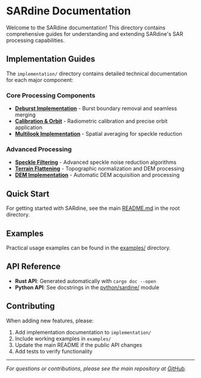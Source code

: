 # SARdine Documentation

Welcome to the SARdine documentation! This directory contains comprehensive guides for understanding and extending SARdine's SAR processing capabilities.

## Implementation Guides

The `implementation/` directory contains detailed technical documentation for each major component:

### Core Processing Components
- **[Deburst Implementation](implementation/DEBURST_IMPLEMENTATION.md)** - Burst boundary removal and seamless merging
- **[Calibration & Orbit](implementation/ORBIT_IMPLEMENTATION.md)** - Radiometric calibration and precise orbit application
- **[Multilook Implementation](implementation/MULTILOOK_IMPLEMENTATION.md)** - Spatial averaging for speckle reduction

### Advanced Processing
- **[Speckle Filtering](implementation/SPECKLE_FILTERING_IMPLEMENTATION.md)** - Advanced speckle noise reduction algorithms
- **[Terrain Flattening](implementation/TERRAIN_FLATTENING_COMPLETE.md)** - Topographic normalization and DEM processing
- **[DEM Implementation](implementation/DEM_IMPLEMENTATION_SUMMARY.md)** - Automatic DEM acquisition and processing

## Quick Start

For getting started with SARdine, see the main [README.md](../README.md) in the root directory.

## Examples

Practical usage examples can be found in the [examples/](../examples/) directory.

## API Reference

- **Rust API**: Generated automatically with `cargo doc --open`
- **Python API**: See docstrings in the [python/sardine/](../python/sardine/) module

## Contributing

When adding new features, please:
1. Add implementation documentation to `implementation/`
2. Include working examples in `examples/`
3. Update the main README if the public API changes
4. Add tests to verify functionality

---

*For questions or contributions, please see the main repository at [GitHub](https://github.com/SteveMHill/SARdine).*

